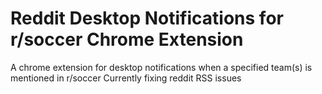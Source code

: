 # Reddit Desktop Notifications for r/soccer Chrome Extension
A chrome extension for desktop notifications when a specified team(s) is mentioned in r/soccer 
Currently fixing reddit RSS issues 
